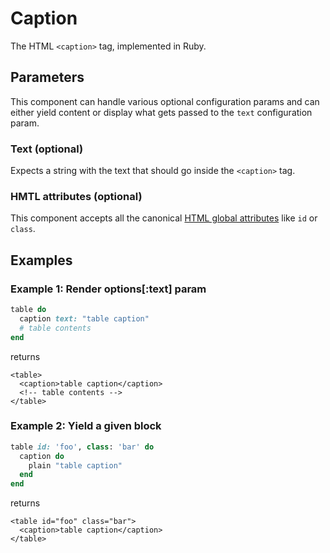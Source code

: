 # Caption

The HTML `<caption>` tag, implemented in Ruby.

## Parameters

This component can handle various optional configuration params and can either yield content or display what gets passed to the `text` configuration param.

### Text \(optional\)

Expects a string with the text that should go inside the `<caption>` tag.

### HMTL attributes \(optional\)

This component accepts all the canonical [HTML global attributes](https://www.w3schools.com/tags/ref_standardattributes.asp) like `id` or `class`.

## Examples

### Example 1: Render options\[:text\] param

```ruby
table do
  caption text: "table caption"
  # table contents
end
```

returns

```markup
<table>
  <caption>table caption</caption>
  <!-- table contents -->
</table>
```

### Example 2: Yield a given block

```ruby
table id: 'foo', class: 'bar' do
  caption do
    plain "table caption"
  end
end
```

returns

```markup
<table id="foo" class="bar">
  <caption>table caption</caption>
</table>
```

